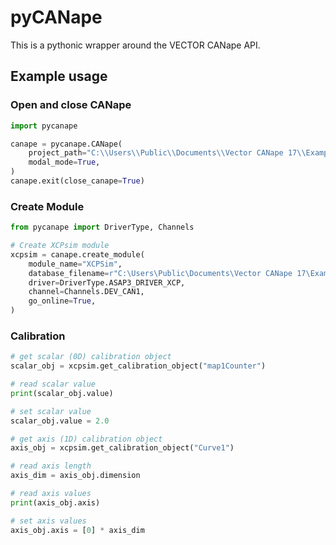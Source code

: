 # pyCANape

This is a pythonic wrapper around the VECTOR CANape API.

## Example usage

### Open and close CANape
````python
import pycanape

canape = pycanape.CANape(
    project_path="C:\\Users\\Public\\Documents\\Vector CANape 17\\Examples\\XCPDemo",
    modal_mode=True,
)
canape.exit(close_canape=True)
````

### Create Module
````python
from pycanape import DriverType, Channels

# Create XCPsim module
xcpsim = canape.create_module(
    module_name="XCPSim",
    database_filename=r"C:\Users\Public\Documents\Vector CANape 17\Examples\XCPDemo\XCPsim.a2l",
    driver=DriverType.ASAP3_DRIVER_XCP,
    channel=Channels.DEV_CAN1,
    go_online=True,
)
````

### Calibration
````python
# get scalar (0D) calibration object
scalar_obj = xcpsim.get_calibration_object("map1Counter")

# read scalar value
print(scalar_obj.value)

# set scalar value
scalar_obj.value = 2.0

# get axis (1D) calibration object
axis_obj = xcpsim.get_calibration_object("Curve1")

# read axis length
axis_dim = axis_obj.dimension

# read axis values
print(axis_obj.axis)

# set axis values
axis_obj.axis = [0] * axis_dim
````